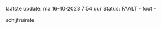 laatste update: 
ma 16-10-2023  7:54   uur 
Status: FAALT - fout - 
<div class="service R">schijfruimte</div>